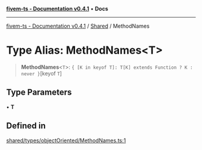 [**fivem-ts - Documentation v0.4.1**](../../../README.md) • **Docs**

***

[fivem-ts - Documentation v0.4.1](../../../README.md) / [Shared](../README.md) / MethodNames

# Type Alias: MethodNames\<T\>

> **MethodNames**\<`T`\>: `{ [K in keyof T]: T[K] extends Function ? K : never }`\[keyof `T`\]

## Type Parameters

• **T**

## Defined in

[shared/types/objectOriented/MethodNames.ts:1](https://github.com/Purpose-Dev/fivem-ts/blob/af9f57481b70813a163451854c2103aaaed13195/src/shared/types/objectOriented/MethodNames.ts#L1)
